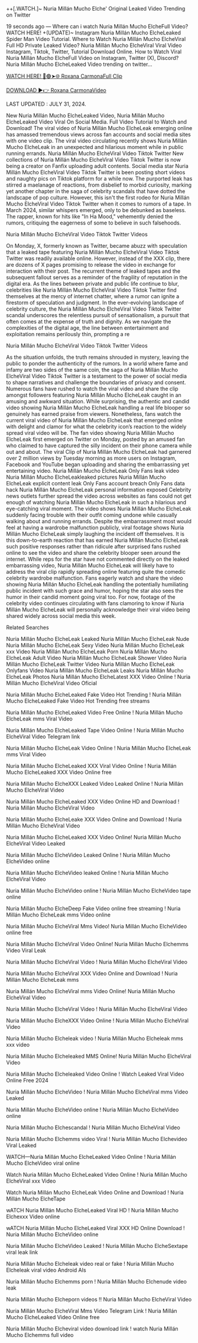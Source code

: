 ++[.WATCH.]~ Nuria Millán Mucho Elche' Original Leaked Video Trending on Twitter


 
19 seconds ago — Where can i watch Nuria Millán Mucho ElcheFull Video? WATCH HERE! +(UPDATE)~ Instagram Nuria Millán Mucho ElcheLeaked Spider Man Video Tutorial. Where to Watch Nuria Millán Mucho ElcheViral Full HD Private Leaked Video? Nuria Millán Mucho ElcheViral Viral Video Instagram, Tiktok, Twitter, Tutorial Download Online.
How to Watch Viral Nuria Millán Mucho ElcheFull Video on Instagram, Twitter (X), Discord? Nuria Millán Mucho ElcheLeaked Video trending on twitter...

[WATCH HERE! 🔴🟢➤🌐 Roxana CarmonaFull Clip](https://www.highratecpm.com/ddxsf8y6ex?key=c5ba1c74bbfc84efea3c6b28eebc500a)

 
[DOWNLOAD ►👉 Roxana CarmonaVideo](https://www.highratecpm.com/ddxsf8y6ex?key=c5ba1c74bbfc84efea3c6b28eebc500a)
 
 
LAST UPDATED : JULY 31, 2024.

New Nuria Millán Mucho ElcheLeaked Video, Nuria Millán Mucho ElcheLeaked Video Viral On Social Media. Full Video Tutorial to Watch and Download!
The viral video of Nuria Millán Mucho ElcheLeak emerging online has amassed tremendous views across fan accounts and social media sites with one video clip. The viral video circulating recently shows Nuria Millán Mucho ElcheLeak in an unexpected and hilarious moment while in public running errands.
Nuria Millán Mucho ElcheViral Video Tiktok Twitter New collections of Nuria Millán Mucho ElcheViral Video Tiktok Twitter is now being a creator on Fanfix uploading adult contents. Social media star Nuria Millán Mucho ElcheViral Video Tiktok Twitter is been posting short videos and naughty pics on Tiktok platform for a while now.
The purported leak has stirred a maelanage of reactions, from disbelief to morbid curiosity, marking yet another chapter in the saga of celebrity scandals that have dotted the landscape of pop culture. However, this isn't the first rodeo for Nuria Millán Mucho ElcheViral Video Tiktok Twitter when it comes to rumors of a tape. In March 2024, similar whispers emerged, only to be debunked as baseless. The rapper, known for hits like "In Ha Mood," vehemently denied the rumors, critiquing the eagerness of some to believe in such falsehoods.

Nuria Millán Mucho ElcheViral Video Tiktok Twitter Videos

On Monday, X, formerly known as Twitter, became abuzz with speculation that a leaked tape featuring Nuria Millán Mucho ElcheViral Video Tiktok Twitter was readily available online. However, instead of the XXX clip, there are dozens of X pages promising to release the video in exchange for interaction with their post.
The recurrent theme of leaked tapes and the subsequent fallout serves as a reminder of the fragility of reputation in the digital era. As the lines between private and public life continue to blur, celebrities like Nuria Millán Mucho ElcheViral Video Tiktok Twitter find themselves at the mercy of internet chatter, where a rumor can ignite a firestorm of speculation and judgment.
In the ever-evolving landscape of celebrity culture, the Nuria Millán Mucho ElcheViral Video Tiktok Twitter scandal underscores the relentless pursuit of sensationalism, a pursuit that often comes at the expense of truth and dignity. As we navigate the complexities of the digital age, the line between entertainment and exploitation remains perilously thin, prompting a re

Nuria Millán Mucho ElcheViral Video Tiktok Twitter Videos

As the situation unfolds, the truth remains shrouded in mystery, leaving the public to ponder the authenticity of the rumors. In a world where fame and infamy are two sides of the same coin, the saga of Nuria Millán Mucho ElcheViral Video Tiktok Twitter is a testament to the power of social media to shape narratives and challenge the boundaries of privacy and consent.
Numerous fans have rushed to watch the viral video and share the clip amongst followers featuring Nuria Millán Mucho ElcheLeak caught in an amusing and awkward situation. While surprising, the authentic and candid video showing Nuria Millán Mucho ElcheLeak handling a real life blooper so genuinely has earned praise from viewers. Nonetheless, fans watch the current viral video of Nuria Millán Mucho ElcheLeak that emerged online with delight and clamor for what the celebrity icon’s reaction to the widely spread viral video will be.
The fan video showing Nuria Millán Mucho ElcheLeak first emerged on Twitter on Monday, posted by an amused fan who claimed to have captured the silly incident on their phone camera while out and about. The viral Clip of Nuria Millán Mucho ElcheLeak had garnered over 2 million views by Tuesday morning as more users on Instagram, Facebook and YouTube began uploading and sharing the embarrassing yet entertaining video.
Nuria Millán Mucho ElcheLeak Only Fans leak video Nuria Millán Mucho ElcheLeakleaked pictures Nuria Millán Mucho ElcheLeak explicit content leak Only Fans account breach Only Fans data hack Nuria Millán Mucho ElcheLeak personal information exposed
Celebrity news outlets further spread the video across websites as fans could not get enough of watching Nuria Millán Mucho ElcheLeak in such a hilarious and eye-catching viral moment.
The video shows Nuria Millán Mucho ElcheLeak suddenly facing trouble with their outfit coming undone while casually walking about and running errands. Despite the embarrassment most would feel at having a wardrobe malfunction publicly, viral footage shows Nuria Millán Mucho ElcheLeak simply laughing the incident off themselves. It is this down-to-earth reaction that has earned Nuria Millán Mucho ElcheLeak such positive responses rather than ridicule after surprised fans rushed online to see the video and share the celebrity blooper seen around the internet.
While reps for the star have not commented directly on the leaked embarrassing video, Nuria Millán Mucho ElcheLeak will likely have to address the viral clip rapidly spreading online featuring quite the comedic celebrity wardrobe malfunction. Fans eagerly watch and share the video showing Nuria Millán Mucho ElcheLeak handling the potentially humiliating public incident with such grace and humor, hoping the star also sees the humor in their candid moment going viral too. For now, footage of the celebrity video continues circulating with fans clamoring to know if Nuria Millán Mucho ElcheLeak will personally acknowledge their viral video being shared widely across social media this week.

Related Searches

Nuria Millán Mucho ElcheLeak Leaked Nuria Millán Mucho ElcheLeak Nude Nuria Millán Mucho ElcheLeak Sexy Video Nuria Millán Mucho ElcheLeak xxx Video Nuria Millán Mucho ElcheLeak Porn Nuria Millán Mucho ElcheLeak Adult Video Nuria Millán Mucho ElcheLeak Shower Video Nuria Millán Mucho ElcheLeak Twitter Video Nuria Millán Mucho ElcheLeak Onlyfans Video Nuria Millán Mucho ElcheLeak Leaks Nuria Millán Mucho ElcheLeak Photos
Nuria Millán Mucho ElcheLatest XXX Video Online ! Nuria Millán Mucho ElcheViral Video Oficial

Nuria Millán Mucho ElcheLeaked Fake Video Hot Trending ! Nuria Millán Mucho ElcheLeaked Fake Video Hot Trending free streams

Nuria Millán Mucho ElcheLeaked Video Free Online ! Nuria Millán Mucho ElcheLeak mms Viral Video

Nuria Millán Mucho ElcheLeaked Tape Video Online ! Nuria Millán Mucho ElcheViral Video Telegram link

Nuria Millán Mucho ElcheLeak Video Online ! Nuria Millán Mucho ElcheLeak mms Viral Video

Nuria Millán Mucho ElcheLeaked XXX Viral Video Online ! Nuria Millán Mucho ElcheLeaked XXX Video Online free

Nuria Millán Mucho ElcheXXX Leaked Video Leaked Online ! Nuria Millán Mucho ElcheViral Video

Nuria Millán Mucho ElcheLeaked XXX Video Online HD and Download ! Nuria Millán Mucho ElcheViral Video

Nuria Millán Mucho ElcheLeake XXX Video Online and Download ! Nuria Millán Mucho ElcheViral Video

Nuria Millán Mucho ElcheLeaked XXX Video Online! Nuria Millán Mucho ElcheViral Video Leaked

Nuria Millán Mucho ElcheVideo Leaked Online ! Nuria Millán Mucho ElcheVideo online

Nuria Millán Mucho ElcheVideo leaked Online ! Nuria Millán Mucho ElcheViral Video

Nuria Millán Mucho ElcheVideo online ! Nuria Millán Mucho ElcheVideo tape online

Nuria Millán Mucho ElcheDeep Fake Video online free streaming ! Nuria Millán Mucho ElcheLeak mms Video online

Nuria Millán Mucho ElcheViral Mms Video! Nuria Millán Mucho ElcheVideo online free

Nuria Millán Mucho ElcheViral Video Online! Nuria Millán Mucho Elchemms Video Viral Leak

Nuria Millán Mucho ElcheViral Video ! Nuria Millán Mucho ElcheViral Video

Nuria Millán Mucho ElcheViral XXX Video Online and Download ! Nuria Millán Mucho ElcheLeak mms

Nuria Millán Mucho ElcheViral mms Video Online! Nuria Millán Mucho ElcheViral Video

Nuria Millán Mucho ElcheViral Video ! Nuria Millán Mucho ElcheViral Video

Nuria Millán Mucho ElcheXXX Video Online ! Nuria Millán Mucho ElcheViral Video

Nuria Millán Mucho Elcheleak video ! Nuria Millán Mucho Elcheleak mms xxx video

Nuria Millán Mucho Elcheleaked MMS Online! Nuria Millán Mucho ElcheViral Video

Nuria Millán Mucho Elcheleaked Video Online ! Watch Leaked Viral Video Online Free 2024

Nuria Millán Mucho ElcheVideo ! Nuria Millán Mucho ElcheViral mms Video Leaked

Nuria Millán Mucho ElcheVideo online ! Nuria Millán Mucho ElcheVideo online

Nuria Millán Mucho Elchescandal ! Nuria Millán Mucho ElcheViral Video

Nuria Millán Mucho Elchemms video Viral ! Nuria Millán Mucho Elchevideo Viral Leaked

WATCH—Nuria Millán Mucho ElcheLeaked Video Online ! Nuria Millán Mucho ElcheVideo viral online

Watch Nuria Millán Mucho ElcheLeaked Video Online ! Nuria Millán Mucho ElcheViral xxx Video

Watch Nuria Millán Mucho ElcheLeak Video Online and Download ! Nuria Millán Mucho ElcheTape

wATCH Nuria Millán Mucho ElcheLeaked Viral HD ! Nuria Millán Mucho Elchexxx Video online

wATCH Nuria Millán Mucho ElcheLeaked Viral XXX HD Online Download ! Nuria Millán Mucho ElcheVideo online

Nuria Millán Mucho ElcheVideo Leaked ! Nuria Millán Mucho ElcheSextape viral leak link

Nuria Millán Mucho Elcheleak video real or fake ! Nuria Millán Mucho Elcheleak viral video Android AIs

Nuria Millán Mucho Elchemms porn ! Nuria Millán Mucho Elchenude video leak

Nuria Millán Mucho Elcheporn videos !! Nuria Millán Mucho ElcheViral Video

Nuria Millán Mucho ElcheViral Mms Video Telegram Link ! Nuria Millán Mucho ElcheLeaked Video Online free

Nuria Millán Mucho Elcheviral video download link ! watch Nuria Millán Mucho Elchemms full video

